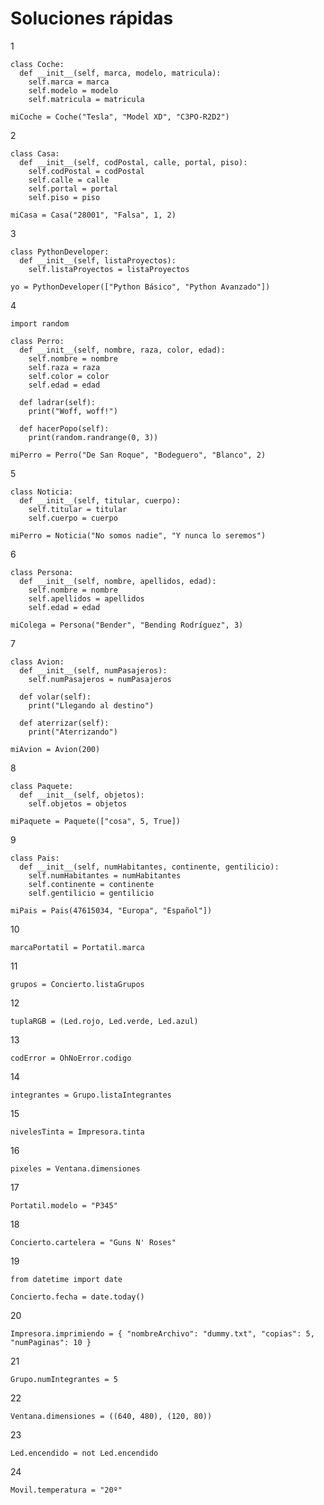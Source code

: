 # Soluciones rápidas

1

    class Coche:
      def __init__(self, marca, modelo, matricula):
        self.marca = marca
        self.modelo = modelo
        self.matricula = matricula
    
    miCoche = Coche("Tesla", "Model XD", "C3PO-R2D2")

2

    class Casa:
      def __init__(self, codPostal, calle, portal, piso):
        self.codPostal = codPostal
        self.calle = calle
        self.portal = portal
        self.piso = piso
    
    miCasa = Casa("28001", "Falsa", 1, 2)

3

    class PythonDeveloper:
      def __init__(self, listaProyectos):
        self.listaProyectos = listaProyectos
    
    yo = PythonDeveloper(["Python Básico", "Python Avanzado"])

4

    import random
    
    class Perro:
      def __init__(self, nombre, raza, color, edad):
        self.nombre = nombre
        self.raza = raza
        self.color = color
        self.edad = edad
      
      def ladrar(self):
        print("Woff, woff!")
      
      def hacerPopo(self):
        print(random.randrange(0, 3))
    
    miPerro = Perro("De San Roque", "Bodeguero", "Blanco", 2)

5

    class Noticia:
      def __init__(self, titular, cuerpo):
        self.titular = titular
        self.cuerpo = cuerpo
    
    miPerro = Noticia("No somos nadie", "Y nunca lo seremos")

6

    class Persona:
      def __init__(self, nombre, apellidos, edad):
        self.nombre = nombre
        self.apellidos = apellidos
        self.edad = edad
    
    miColega = Persona("Bender", "Bending Rodríguez", 3)

7

    class Avion:
      def __init__(self, numPasajeros):
        self.numPasajeros = numPasajeros
      
      def volar(self):
        print("Llegando al destino")
      
      def aterrizar(self):
        print("Aterrizando")
    
    miAvion = Avion(200)

8

    class Paquete:
      def __init__(self, objetos):
        self.objetos = objetos
    
    miPaquete = Paquete(["cosa", 5, True])

9

    class Pais:
      def __init__(self, numHabitantes, continente, gentilicio):
        self.numHabitantes = numHabitantes
        self.continente = continente
        self.gentilicio = gentilicio
    
    miPais = Pais(47615034, "Europa", "Español"])

10

    marcaPortatil = Portatil.marca

11

    grupos = Concierto.listaGrupos

12

    tuplaRGB = (Led.rojo, Led.verde, Led.azul)

13

    codError = OhNoError.codigo

14

    integrantes = Grupo.listaIntegrantes

15

    nivelesTinta = Impresora.tinta

16

    pixeles = Ventana.dimensiones

17

    Portatil.modelo = "P345"

18

    Concierto.cartelera = "Guns N' Roses"

19

    from datetime import date
    
    Concierto.fecha = date.today()

20

    Impresora.imprimiendo = { "nombreArchivo": "dummy.txt", "copias": 5, "numPaginas": 10 }

21

    Grupo.numIntegrantes = 5

22

    Ventana.dimensiones = ((640, 480), (120, 80))

23

    Led.encendido = not Led.encendido

24

    Movil.temperatura = "20º"